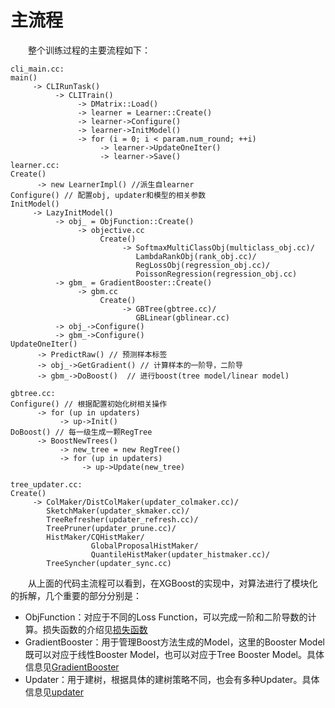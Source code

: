 # 主流程

&emsp;&emsp;整个训练过程的主要流程如下：

```
cli_main.cc:
main()
     -> CLIRunTask()
          -> CLITrain()
               -> DMatrix::Load()
               -> learner = Learner::Create()
               -> learner->Configure()
               -> learner->InitModel()
               -> for (i = 0; i < param.num_round; ++i)
                    -> learner->UpdateOneIter()
                    -> learner->Save()    
learner.cc:
Create()
      -> new LearnerImpl() //派生自learner
Configure() // 配置obj, updater和模型的相关参数
InitModel()
     -> LazyInitModel()
          -> obj_ = ObjFunction::Create()
               -> objective.cc
                    Create()
                         -> SoftmaxMultiClassObj(multiclass_obj.cc)/
                            LambdaRankObj(rank_obj.cc)/
                            RegLossObj(regression_obj.cc)/
                            PoissonRegression(regression_obj.cc)
          -> gbm_ = GradientBooster::Create()
               -> gbm.cc
                    Create()
                         -> GBTree(gbtree.cc)/
                            GBLinear(gblinear.cc)
          -> obj_->Configure()
          -> gbm_->Configure()
UpdateOneIter()
      -> PredictRaw() // 预测样本标签
      -> obj_->GetGradient() // 计算样本的一阶导，二阶导
      -> gbm_->DoBoost()  // 进行boost(tree model/linear model)        

gbtree.cc:
Configure() // 根据配置初始化树相关操作
      -> for (up in updaters)
           -> up->Init()
DoBoost() // 每一级生成一颗RegTree
      -> BoostNewTrees()
           -> new_tree = new RegTree()
           -> for (up in updaters)
                -> up->Update(new_tree)    

tree_updater.cc:
Create()
     -> ColMaker/DistColMaker(updater_colmaker.cc)/
        SketchMaker(updater_skmaker.cc)/
        TreeRefresher(updater_refresh.cc)/
        TreePruner(updater_prune.cc)/
        HistMaker/CQHistMaker/
                  GlobalProposalHistMaker/
                  QuantileHistMaker(updater_histmaker.cc)/
        TreeSyncher(updater_sync.cc)
```

&emsp;&emsp;从上面的代码主流程可以看到，在XGBoost的实现中，对算法进行了模块化的拆解，几个重要的部分分别是：

- ObjFunction：对应于不同的Loss Function，可以完成一阶和二阶导数的计算。损失函数的介绍见[损失函数](损失函数.md)
- GradientBooster：用于管理Boost方法生成的Model，这里的Booster Model既可以对应于线性Booster Model，也可以对应于Tree Booster Model。具体信息见[GradientBooster](GradientBooster.md)
- Updater：用于建树，根据具体的建树策略不同，也会有多种Updater。具体信息见[updater](updater.md)